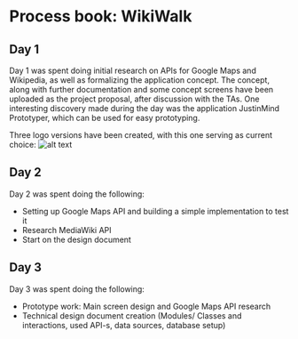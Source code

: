 # Process book: WikiWalk

## Day 1
Day 1 was spent doing initial research on APIs for Google Maps and Wikipedia, as well as formalizing the application concept. The concept, along
with further documentation and some concept screens have been uploaded as the project proposal, after discussion with the TAs.
One interesting discovery made during the day was the application JustinMind Prototyper, which can be used for easy prototyping.

Three logo versions have been created, with this one serving as current choice:
![alt text](https://github.com/paulberinde/project/blob/master/doc/logotest3.png)

## Day 2
Day 2 was spent doing the following:
+ Setting up Google Maps API and building a simple implementation to test it
+ Research MediaWiki API
+ Start on the design document

## Day 3
Day 3 was spent doing the following:
+ Prototype work: Main screen design and Google Maps API research
+ Technical design document creation (Modules/ Classes and interactions, used API-s, data sources, database setup)
 







